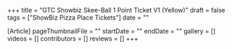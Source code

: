 +++
title = "GTC Showbiz Skee-Ball 1 Point Ticket V1 (Yellow)"
draft = false
tags = ["ShowBiz Pizza Place Tickets"]
date = ""

[Article]
pageThumbnailFile = ""
startDate = ""
endDate = ""
gallery = []
videos = []
contributors = []
reviews = []
+++
